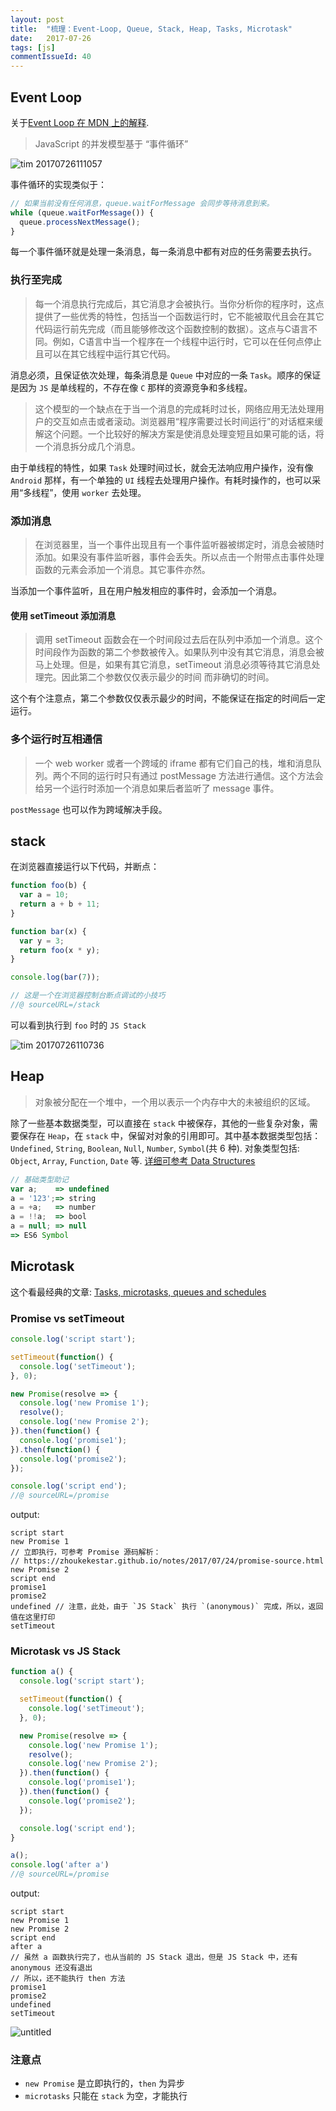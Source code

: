 ```yaml
---
layout: post
title:  "梳理：Event-Loop, Queue, Stack, Heap, Tasks, Microtask"
date:   2017-07-26
tags: [js]
commentIssueId: 40
---
```


## Event Loop
关于[Event Loop 在 MDN 上的解释](https://developer.mozilla.org/en/docs/Web/JavaScript/EventLoop).

> JavaScript 的并发模型基于 “事件循环”


![tim 20170726111057](https://user-images.githubusercontent.com/7157346/28602884-33c30a1a-71f3-11e7-97a0-5d15629e05a5.png)

事件循环的实现类似于：

```js
// 如果当前没有任何消息，queue.waitForMessage 会同步等待消息到来。
while (queue.waitForMessage()) {
  queue.processNextMessage();
}
```

每一个事件循环就是处理一条消息，每一条消息中都有对应的任务需要去执行。

### 执行至完成

> 每一个消息执行完成后，其它消息才会被执行。当你分析你的程序时，这点提供了一些优秀的特性，包括当一个函数运行时，它不能被取代且会在其它代码运行前先完成（而且能够修改这个函数控制的数据）。这点与C语言不同。例如，C语言中当一个程序在一个线程中运行时，它可以在任何点停止且可以在其它线程中运行其它代码。

消息必须，且保证依次处理，每条消息是 `Queue` 中对应的一条 `Task`。顺序的保证是因为 `JS` 是单线程的，不存在像 `C` 那样的资源竞争和多线程。

> 这个模型的一个缺点在于当一个消息的完成耗时过长，网络应用无法处理用户的交互如点击或者滚动。浏览器用“程序需要过长时间运行”的对话框来缓解这个问题。一个比较好的解决方案是使消息处理变短且如果可能的话，将一个消息拆分成几个消息。

由于单线程的特性，如果 `Task` 处理时间过长，就会无法响应用户操作，没有像 `Android` 那样，有一个单独的 `UI` 线程去处理用户操作。有耗时操作的，也可以采用“多线程”，使用 `worker` 去处理。

### 添加消息

> 在浏览器里，当一个事件出现且有一个事件监听器被绑定时，消息会被随时添加。如果没有事件监听器，事件会丢失。所以点击一个附带点击事件处理函数的元素会添加一个消息。其它事件亦然。

当添加一个事件监听，且在用户触发相应的事件时，会添加一个消息。

#### 使用 setTimeout 添加消息

> 调用 setTimeout 函数会在一个时间段过去后在队列中添加一个消息。这个时间段作为函数的第二个参数被传入。如果队列中没有其它消息，消息会被马上处理。但是，如果有其它消息，setTimeout 消息必须等待其它消息处理完。因此第二个参数仅仅表示最少的时间 而非确切的时间。

这个有个注意点，第二个参数仅仅表示最少的时间，不能保证在指定的时间后一定运行。

### 多个运行时互相通信

> 一个 web worker 或者一个跨域的 iframe 都有它们自己的栈，堆和消息队列。两个不同的运行时只有通过 postMessage 方法进行通信。这个方法会给另一个运行时添加一个消息如果后者监听了 message 事件。

`postMessage` 也可以作为跨域解决手段。

## stack

在浏览器直接运行以下代码，并断点：

```js
function foo(b) {
  var a = 10;
  return a + b + 11;
}

function bar(x) {
  var y = 3;
  return foo(x * y);
}

console.log(bar(7));

// 这是一个在浏览器控制台断点调试的小技巧
//@ sourceURL=/stack
```

可以看到执行到 `foo` 时的 `JS Stack`

![tim 20170726110736](https://user-images.githubusercontent.com/7157346/28602844-fa1098e6-71f2-11e7-8560-44b459ee366c.png)

## Heap

> 对象被分配在一个堆中，一个用以表示一个内存中大的未被组织的区域。

除了一些基本数据类型，可以直接在 `stack` 中被保存，其他的一些复杂对象，需要保存在 `Heap`，在 `stack` 中，保留对对象的引用即可。其中基本数据类型包括：`Undefined`, `String`, `Boolean`, `Null`, `Number`, `Symbol`(共 6 种). 对象类型包括: `Object`, `Array`, `Function`, `Date` 等. [详细可参考 Data Structures](https://developer.mozilla.org/en-US/docs/Web/JavaScript/Data_structures)

```js
// 基础类型助记
var a;    => undefined
a = '123';=> string
a = +a;   => number
a = !!a;  => bool
a = null; => null
=> ES6 Symbol
```

## Microtask

这个看最经典的文章: [Tasks, microtasks, queues and schedules](https://jakearchibald.com/2015/tasks-microtasks-queues-and-schedules/)

### Promise vs setTimeout
```js
console.log('script start');

setTimeout(function() {
  console.log('setTimeout');
}, 0);

new Promise(resolve => {
  console.log('new Promise 1');
  resolve();
  console.log('new Promise 2');
}).then(function() {
  console.log('promise1');
}).then(function() {
  console.log('promise2');
});

console.log('script end');
//@ sourceURL=/promise
```

output:

```
script start
new Promise 1
// 立即执行，可参考 Promise 源码解析：
// https://zhoukekestar.github.io/notes/2017/07/24/promise-source.html
new Promise 2
script end
promise1
promise2
undefined // 注意，此处，由于 `JS Stack` 执行 `(anonymous)` 完成，所以，返回值在这里打印
setTimeout
```



### Microtask vs JS Stack

```js
function a() {
  console.log('script start');

  setTimeout(function() {
    console.log('setTimeout');
  }, 0);

  new Promise(resolve => {
    console.log('new Promise 1');
    resolve();
    console.log('new Promise 2');
  }).then(function() {
    console.log('promise1');
  }).then(function() {
    console.log('promise2');
  });

  console.log('script end');
}

a();
console.log('after a')
//@ sourceURL=/promise
```

output:

```
script start
new Promise 1
new Promise 2
script end
after a
// 虽然 a 函数执行完了，也从当前的 JS Stack 退出，但是 JS Stack 中，还有 anonymous 还没有退出
// 所以，还不能执行 then 方法
promise1
promise2
undefined
setTimeout
```

![untitled](https://user-images.githubusercontent.com/7157346/28607112-e1d9f438-720c-11e7-89f4-979a8c5913d7.png)

### 注意点
* `new Promise` 是立即执行的，`then` 为异步
* `microtasks` 只能在 `stack` 为空，才能执行
